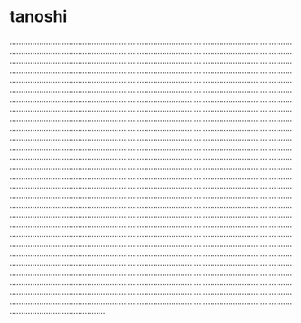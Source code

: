 # tanoshi

..........................................................................................................................................................................................................................................................................................................................................................................................................................................................................................................................................................................................................................................................................................................................................................................................................................................................................................................................................................................................................................................................................................................................................................................................................................................................................................................................................................................................................................................................................................................................................................................................................................................................................................................................................................................................................................................................................................................................................................................................................................................................................................................................................................................................................................................................................................................................................................................................................................................................................................................................................................................................................................................................................................................................................................................................................................................................................................................................................................................................................................................................................................................................................................................................................................................................................................................................................................................................................................................................................................................................................................................................................................................................